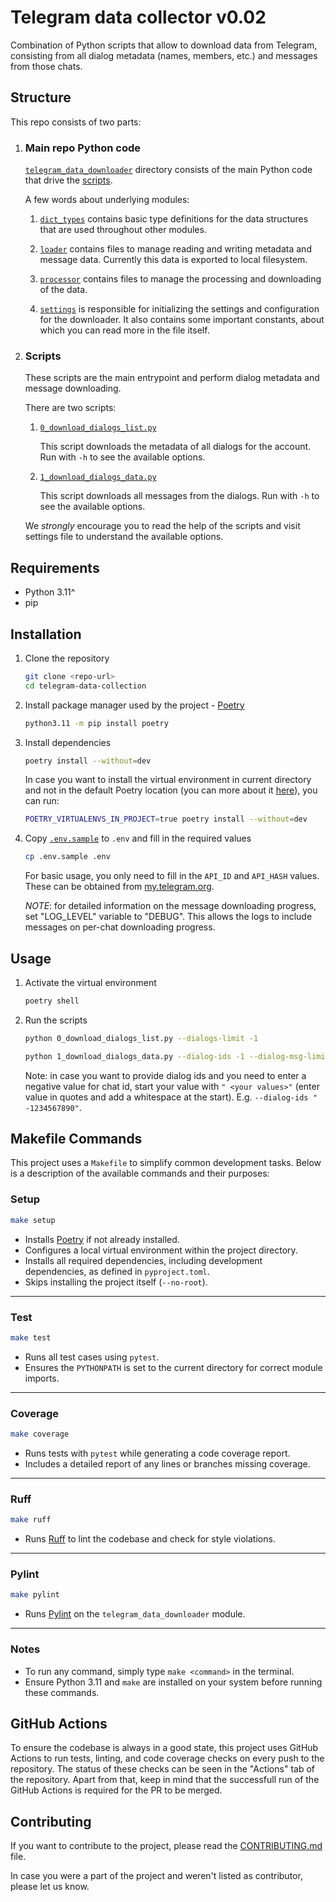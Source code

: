 # Telegram data collector v0.02

Combination of Python scripts that allow to download data from Telegram, consisting from all dialog metadata (names, members, etc.) and messages from those chats.

## Structure

This repo consists of two parts:

1. ### Main repo Python code

    [`telegram_data_downloader`](telegram_data_downloader) directory consists of the main Python code that drive the [scripts](#scripts).

    A few words about underlying modules:

    1. [`dict_types`](/telegram_data_downloader/dict_types) contains basic type definitions for the data structures that are used throughout other modules.

    1. [`loader`](/telegram_data_downloader/loader) contains files to manage reading and writing metadata and message data. Currently this data is exported to local filesystem.

    1. [`processor`](/telegram_data_downloader/processor) contains files to manage the processing and downloading of the data.

    1. [`settings`](/telegram_data_downloader/settings.py) is responsible for initializing the settings and configuration for the downloader. It also contains some important constants, about which you can read more in the file itself.

1. ### Scripts

    These scripts are the main entrypoint and perform dialog metadata and message downloading.

    There are two scripts:

    1. [`0_download_dialogs_list.py`](/0_download_dialogs_list.py)

        This script downloads the metadata of all dialogs for the account.
        Run with `-h` to see the available options.

    1. [`1_download_dialogs_data.py`](/1_download_dialogs_data.py)

        This script downloads all messages from the dialogs.
        Run with `-h` to see the available options.

    We _strongly_ encourage you to read the help of the scripts and visit settings file to understand the available options.

## Requirements

- Python 3.11^
- pip

## Installation

1. Clone the repository

    ```bash
    git clone <repo-url>
    cd telegram-data-collection
    ```

1. Install package manager used by the project - [Poetry](https://python-poetry.org/)

    ```bash
    python3.11 -m pip install poetry
    ```

1. Install dependencies

    ```bash
    poetry install --without=dev
    ```

    In case you want to install the virtual environment in current directory and not in the default Poetry location (you can more about it [here](https://python-poetry.org/docs/configuration/#virtualenvsin-project)), you can run:

    ```bash
    POETRY_VIRTUALENVS_IN_PROJECT=true poetry install --without=dev
    ```

1. Copy [`.env.sample`](/.env.sample) to `.env` and fill in the required values

    ```bash
    cp .env.sample .env
    ```

    For basic usage, you only need to fill in the `API_ID` and `API_HASH` values. These can be obtained from [my.telegram.org](https://my.telegram.org/apps).

    _NOTE_: for detailed information on the message downloading progress, set "LOG_LEVEL" variable to "DEBUG". This allows the logs to include messages on per-chat downloading progress.

## Usage

1. Activate the virtual environment

    ```bash
    poetry shell
    ```

1. Run the scripts

    ```bash
    python 0_download_dialogs_list.py --dialogs-limit -1
    ```

    ```bash
    python 1_download_dialogs_data.py --dialog-ids -1 --dialog-msg-limit -1
    ```

    <!-- markdownlint-disable-next-line MD038 -->
    Note: in case you want to provide dialog ids and you need to enter a negative value for chat id, start your value with `" <your values>"` (enter value in quotes and add a whitespace at the start).
    E.g. `--dialog-ids " -1234567890"`.

## Makefile Commands

This project uses a `Makefile` to simplify common development tasks. Below is a description of the available commands and their purposes:

### Setup
```bash
make setup
```
- Installs [Poetry](https://python-poetry.org/) if not already installed.
- Configures a local virtual environment within the project directory.
- Installs all required dependencies, including development dependencies, as defined in `pyproject.toml`.
- Skips installing the project itself (`--no-root`).

---

### Test
```bash
make test
```
- Runs all test cases using `pytest`.
- Ensures the `PYTHONPATH` is set to the current directory for correct module imports.

---

### Coverage
```bash
make coverage
```
- Runs tests with `pytest` while generating a code coverage report.
- Includes a detailed report of any lines or branches missing coverage.

---

### Ruff
```bash
make ruff
```
- Runs [Ruff](https://github.com/charliermarsh/ruff) to lint the codebase and check for style violations.

---

### Pylint
```bash
make pylint
```
- Runs [Pylint](https://pylint.pycqa.org/) on the `telegram_data_downloader` module.

---

### Notes
- To run any command, simply type `make <command>` in the terminal.
- Ensure Python 3.11 and `make` are installed on your system before running these commands.

## GitHub Actions
To ensure the codebase is always in a good state, this project uses GitHub Actions to run tests, linting, and code coverage checks on every push to the repository. The status of these checks can be seen in the "Actions" tab of the repository. Apart from that, keep in mind that the successfull run of the GitHub Actions is required for the PR to be merged.

## Contributing

If you want to contribute to the project, please read the [CONTRIBUTING.md](CONTRIBUTING.md) file.

In case you were a part of the project and weren't listed as contributor, please let us know.
